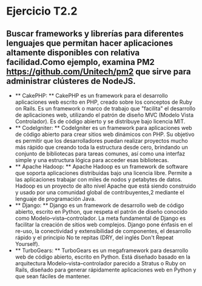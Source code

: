 # Ejercicio T2.2  
  
## Buscar frameworks y librerías para diferentes lenguajes que permitan hacer aplicaciones altamente disponibles con relativa facilidad.Como ejemplo, examina PM2 https://github.com/Unitech/pm2 que sirve para administrar clústeres de NodeJS.  

* ** CakePHP: ** CakePHP es un framework para el desarrollo aplicaciones web escrito en PHP, creado sobre los conceptos de Ruby on Rails. Es un framework o marco de trabajo que "facilita" el desarrollo de aplicaciones web, utilizando el patrón de diseño MVC (Modelo Vista Controlador). Es de código abierto y se distribuye bajo licencia MIT.  
* ** CodeIgniter: ** CodeIgniter es un framework para aplicaciones web de código abierto para crear sitios web dinámicos con PHP. Su objetivo es permitir que los desarrolladores puedan realizar proyectos mucho más rápido que creando toda la estructura desde cero, brindando un conjunto de bibliotecas para tareas comunes, así como una interfaz simple y una estructura lógica para acceder esas bibliotecas.  
* ** Apache Hadoop: ** Apache Hadoop es un framework de software que soporta aplicaciones distribuidas bajo una licencia libre.​ Permite a las aplicaciones trabajar con miles de nodos y petabytes de datos. Hadoop es un proyecto de alto nivel Apache que está siendo construido y usado por una comunidad global de contribuyentes,2​ mediante el lenguaje de programación Java.  
* ** Django: ** Django es un framework de desarrollo web de código abierto, escrito en Python, que respeta el patrón de diseño conocido como Modelo–vista–controlador. La meta fundamental de Django es facilitar la creación de sitios web complejos. Django pone énfasis en el re-uso, la conectividad y extensibilidad de componentes, el desarrollo rápido y el principio No te repitas (DRY, del inglés Don't Repeat Yourself).  
* ** TurboGears: ** TurboGears es un megaframework para desarrollo web de código abierto, escrito en Python. Está diseñado basado en la arquitectura Modelo–vista–controlador parecido a Stratus o Ruby on Rails, diseñado para generar rápidamente aplicaciones web en Python y que sean fáciles de mantener.  
